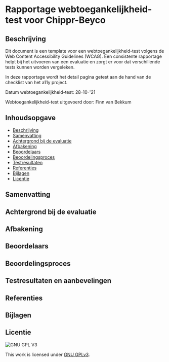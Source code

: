 
# Rapportage webtoegankelijkheid-test voor Chippr-Beyco

## Beschrijving

Dit document is een template voor een webtoegankelijkheid-test volgens de Web Content Accessibility Guidelines (WCAG). Een consistente rapportage helpt bij het uitvoeren van een evaluatie en zorgt er voor dat verschillende tests kunnen worden vergeleken.

In deze rapportage wordt het detail pagina getest aan de hand van de checklist van het a11y project.  

Datum webtoegankelijkheid-test: 28-10-'21

Webtoegankelijkheid-test uitgevoerd door: Finn van Bekkum
## Inhoudsopgave

  * [Beschrijving](#beschrijving)
  * [Samenvatting](#samenvatting)
  * [Achtergrond bij de evaluatie](#achtergrond-bij-de-evaluatie)
  * [Afbakening](#afbakening)
  * [Beoordelaars](#beoordelaars)
  * [Beoordelingsproces](#beoordelingsproces)
  * [Testresultaten](#testresultaten)
  * [Referenties](#referenties)
  * [Bijlagen](#bijlagen)
  * [Licentie](#licentie)
  


## Samenvatting

## Achtergrond bij de evaluatie

##  Afbakening

## Beoordelaars

## Beoordelingsproces

## Testresultaten en aanbevelingen

##  Referenties

##  Bijlagen

## Licentie

![GNU GPL V3](https://www.gnu.org/graphics/gplv3-127x51.png)

This work is licensed under [GNU GPLv3](./LICENSE).
